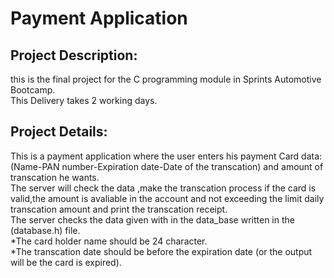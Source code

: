 # Payment Application
## Project Description:
this is the final project for the C programming module in Sprints Automotive Bootcamp.<br />
This Delivery takes 2 working days.<br />
## Project Details:
This is a payment application where the user enters his payment Card data: (Name-PAN number-Expiration date-Date of the transcation) and amount of transcation he wants.<br />
The server will check the data ,make the transcation process if the card is valid,the amount is avaliable in the account and not exceeding the limit daily transcation amount and print the transcation receipt.<br />
The server checks the data given with in the data_base written in the (database.h) file.<br />
*The card holder name should be 24 character.<br />
*The transcation date should be before the expiration date (or the output will be the card is expired).<br />
